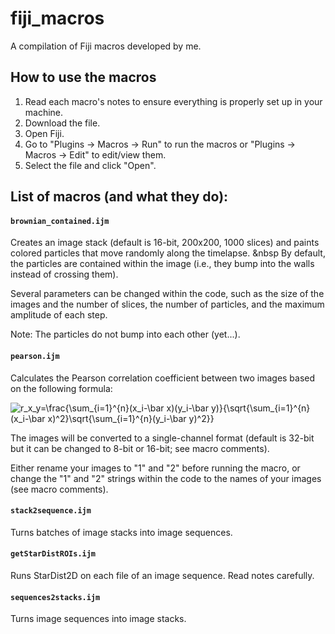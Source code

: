 # fiji_macros

A compilation of Fiji macros developed by me.


## How to use the macros

1. Read each macro's notes to ensure everything is properly set up in your machine.
2. Download the file.
3. Open Fiji.
4. Go to "Plugins -> Macros -> Run" to run the macros or "Plugins -> Macros -> Edit" to edit/view them.
5. Select the file and click "Open".

## List of macros (and what they do):

#### `brownian_contained.ijm`
Creates an image stack (default is 16-bit, 200x200, 1000 slices) and paints colored particles that move randomly along the timelapse.
&nbsp
By default, the particles are contained within the image (i.e., they bump into the walls instead of crossing them).

Several parameters can be changed within the code, such as the size of the images and the number of slices, the number of particles, and the maximum amplitude of each step.

Note: The particles do not bump into each other (yet...).


#### `pearson.ijm`
Calculates the Pearson correlation coefficient between two images based on the following formula:

<img src="https://latex.codecogs.com/svg.latex?r_x_y=\frac{\sum_{i=1}^{n}(x_i-\bar&space;x)(y_i-\bar&space;y)}{\sqrt{\sum_{i=1}^{n}(x_i-\bar&space;x)^2}\sqrt{\sum_{i=1}^{n}(y_i-\bar&space;y)^2}}" title="r_x_y=\frac{\sum_{i=1}^{n}(x_i-\bar x)(y_i-\bar y)}{\sqrt{\sum_{i=1}^{n}(x_i-\bar x)^2}\sqrt{\sum_{i=1}^{n}(y_i-\bar y)^2}}" />


The images will be converted to a single-channel format (default is 32-bit but it can be changed to 8-bit or 16-bit; see macro comments).

Either rename your images to "1" and "2" before running the macro, or change the "1" and "2" strings within the code to the names of your images (see macro comments).


#### `stack2sequence.ijm`
Turns batches of image stacks into image sequences.


#### `getStarDistROIs.ijm`
Runs StarDist2D on each file of an image sequence. Read notes carefully.


#### `sequences2stacks.ijm`
Turns image sequences into image stacks.
